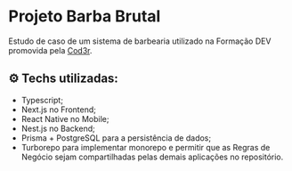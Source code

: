 # Projeto Barba Brutal

Estudo de caso de um sistema de barbearia utilizado na Formação DEV promovida pela [Cod3r](https://www.cod3r.com.br/).

## :gear: Techs utilizadas:

- Typescript;
- Next.js no Frontend;
- React Native no Mobile;
- Nest.js no Backend;
- Prisma + PostgreSQL para a persistência de dados;
- Turborepo para implementar monorepo e permitir que as Regras de Negócio sejam compartilhadas pelas demais aplicações no repositório.  